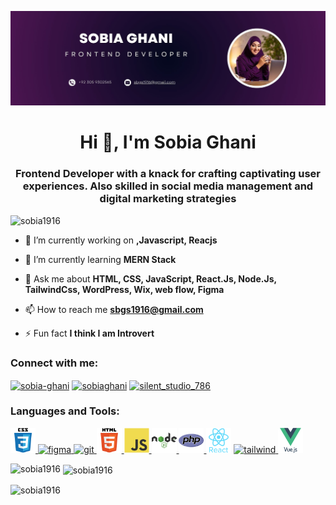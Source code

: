 ![logo](https://github.com/Sobia1916/Sobia1916/blob/main/mybanner.jpg)
<h1 align="center">Hi 👋, I'm Sobia Ghani</h1>
<h3 align="center"> Frontend Developer with a knack for crafting captivating user experiences. Also skilled in social media management and digital marketing strategies</h3>

<p align="left"> <img src="https://komarev.com/ghpvc/?username=sobia1916&label=Profile%20views&color=0e75b6&style=flat" alt="sobia1916" /> </p>

- 🔭 I’m currently working on **,Javascript, Reacjs**

- 🌱 I’m currently learning **MERN Stack**

- 💬 Ask me about **HTML, CSS, JavaScript, React.Js, Node.Js, TailwindCss,  WordPress, Wix, web flow, Figma**

- 📫 How to reach me **sbgs1916@gmail.com**

- ⚡ Fun fact **I think I am Introvert**

<h3 align="left">Connect with me:</h3>
<p align="left">
<a href="https://linkedin.com/in/sobia-ghani" target="blank"><img align="center" src="https://raw.githubusercontent.com/rahuldkjain/github-profile-readme-generator/master/src/images/icons/Social/linked-in-alt.svg" alt="sobia-ghani" height="30" width="40" /></a>
<a href="https://fb.com/sobiaghani" target="blank"><img align="center" src="https://raw.githubusercontent.com/rahuldkjain/github-profile-readme-generator/master/src/images/icons/Social/facebook.svg" alt="sobiaghani" height="30" width="40" /></a>
<a href="https://instagram.com/silent_studio_786" target="blank"><img align="center" src="https://raw.githubusercontent.com/rahuldkjain/github-profile-readme-generator/master/src/images/icons/Social/instagram.svg" alt="silent_studio_786" height="30" width="40" /></a>
</p>

<h3 align="left">Languages and Tools:</h3>
<p align="left"> <a href="https://www.w3schools.com/css/" target="_blank" rel="noreferrer"> <img src="https://raw.githubusercontent.com/devicons/devicon/master/icons/css3/css3-original-wordmark.svg" alt="css3" width="40" height="40"/> </a> <a href="https://www.figma.com/" target="_blank" rel="noreferrer"> <img src="https://www.vectorlogo.zone/logos/figma/figma-icon.svg" alt="figma" width="40" height="40"/> </a> <a href="https://git-scm.com/" target="_blank" rel="noreferrer"> <img src="https://www.vectorlogo.zone/logos/git-scm/git-scm-icon.svg" alt="git" width="40" height="40"/> </a> <a href="https://www.w3.org/html/" target="_blank" rel="noreferrer"> <img src="https://raw.githubusercontent.com/devicons/devicon/master/icons/html5/html5-original-wordmark.svg" alt="html5" width="40" height="40"/> </a> <a href="https://developer.mozilla.org/en-US/docs/Web/JavaScript" target="_blank" rel="noreferrer"> <img src="https://raw.githubusercontent.com/devicons/devicon/master/icons/javascript/javascript-original.svg" alt="javascript" width="40" height="40"/> </a> <a href="https://nodejs.org" target="_blank" rel="noreferrer"> <img src="https://raw.githubusercontent.com/devicons/devicon/master/icons/nodejs/nodejs-original-wordmark.svg" alt="nodejs" width="40" height="40"/> </a> <a href="https://www.php.net" target="_blank" rel="noreferrer"> <img src="https://raw.githubusercontent.com/devicons/devicon/master/icons/php/php-original.svg" alt="php" width="40" height="40"/> </a>  <img src="https://raw.githubusercontent.com/devicons/devicon/master/icons/react/react-original-wordmark.svg" alt="react" width="40" height="40"/> </a> <a href="https://tailwindcss.com/" target="_blank" rel="noreferrer"> <img src="https://www.vectorlogo.zone/logos/tailwindcss/tailwindcss-icon.svg" alt="tailwind" width="40" height="40"/> </a>  <img src="https://raw.githubusercontent.com/devicons/devicon/master/icons/vuejs/vuejs-original-wordmark.svg" alt="vuejs" width="40" height="40"/> </a> </p>

<p><img align="left" src="https://github-readme-stats.vercel.app/api/top-langs?username=sobia1916&show_icons=true&locale=en&layout=compact" alt="sobia1916" /></p>

<p>&nbsp;<img align="center" src="https://github-readme-stats.vercel.app/api?username=sobia1916&show_icons=true&locale=en" alt="sobia1916" /></p>

<p><img align="center" src="https://github-readme-streak-stats.herokuapp.com/?user=sobia1916&" alt="sobia1916" /></p>
